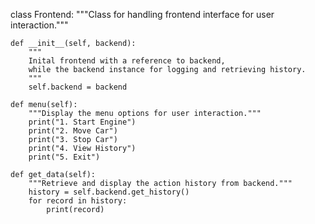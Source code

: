 class Frontend:
    """Class for handling frontend interface for user interaction."""

    def __init__(self, backend):
        """
        Inital frontend with a reference to backend,
        while the backend instance for logging and retrieving history.
        """
        self.backend = backend  

    def menu(self):
        """Display the menu options for user interaction."""
        print("1. Start Engine")
        print("2. Move Car")
        print("3. Stop Car")
        print("4. View History")
        print("5. Exit")

    def get_data(self):
        """Retrieve and display the action history from backend."""
        history = self.backend.get_history()
        for record in history:
            print(record)